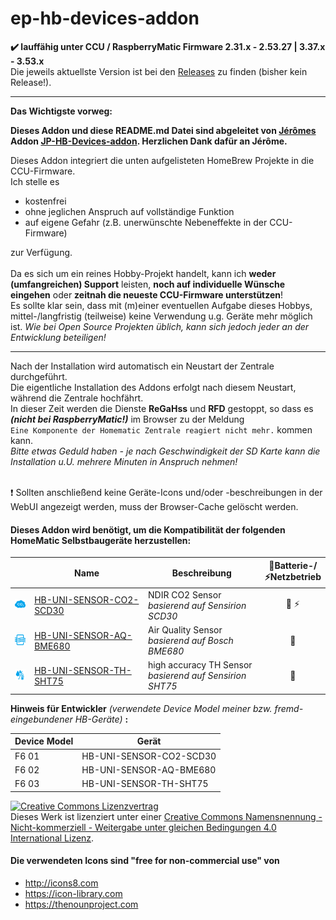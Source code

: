 # ep-hb-devices-addon 

**:heavy_check_mark: lauffähig unter CCU / RaspberryMatic Firmware 2.31.x - 2.53.27 | 3.37.x - 3.53.x**<br/>
Die jeweils aktuellste Version ist bei den [Releases](https://github.com/FUEL4EP/HomeAutomation/tree/master/AsksinPP_developments/addons/hb-ep-devices-addon/releases/latest) zu finden (bisher kein Release!).

<hr/>

**Das Wichtigste vorweg:**<br/>

**Dieses Addon und diese README.md Datei sind abgeleitet von [Jérômes](https://github.com/jp112sdl) Addon [JP-HB-Devices-addon](https://github.com/jp112sdl/JP-HB-Devices-addon). Herzlichen Dank dafür an Jérôme.**

Dieses Addon integriert die unten aufgelisteten HomeBrew Projekte in die CCU-Firmware.</font><br/>
Ich stelle es 

- kostenfrei 
- ohne jeglichen Anspruch auf vollständige Funktion 
- auf eigene Gefahr (z.B. unerwünschte Nebeneffekte in der CCU-Firmware)

zur Verfügung.<br/><br/>
Da es sich um ein reines Hobby-Projekt handelt, kann ich **weder (umfangreichen) Support** leisten, **noch auf individuelle Wünsche eingehen** oder **zeitnah die neueste CCU-Firmware unterstützen**!<br/>
Es sollte klar sein, dass mit (m)einer eventuellen Aufgabe dieses Hobbys, mittel-/langfristig (teilweise) keine Verwendung u.g. Geräte mehr möglich ist. <i>Wie bei Open Source Projekten üblich, kann sich jedoch jeder an der Entwicklung beteiligen!</i>

<hr/>

Nach der Installation wird automatisch ein Neustart der Zentrale durchgeführt.<br/>
Die eigentliche Installation des Addons erfolgt nach diesem Neustart, während die Zentrale hochfährt.<br/>
In dieser Zeit werden die Dienste **ReGaHss** und **RFD** gestoppt, so dass es **_(nicht bei RaspberryMatic!)_** im Browser zu der Meldung<br/>`Eine Komponente der Homematic Zentrale reagiert nicht mehr.` kommen kann.<br/>
_Bitte etwas Geduld haben - je nach Geschwindigkeit der SD Karte kann die Installation u.U. mehrere Minuten in Anspruch nehmen!_<br/><br/>

❗ Sollten anschließend keine Geräte-Icons und/oder -beschreibungen in der WebUI angezeigt werden, muss der Browser-Cache gelöscht werden.

#### Dieses Addon wird benötigt, um die Kompatibilität der folgenden HomeMatic Selbstbaugeräte herzustellen:

|  | Name | Beschreibung | 🔋Batterie-/<br/>⚡️Netzbetrieb |
|--------|--------|--------|:--------:|
|<img src="CCU_RM/src/addon/www/config/img/devices/50/hb-uni-sensor-CO2-SCD30_thumb.png" width=25/> | [HB-UNI-SENSOR-CO2-SCD30](https://github.com/FUEL4EP/HomeAutomation/tree/master/AsksinPP_developments/sketches/HB-UNI-Sensor1-CO2_SCD30) | NDIR CO2 Sensor<br/>_basierend auf Sensirion SCD30_ | 🔋 ⚡ |
|<img src="CCU_RM/src/addon/www/config/img/devices/50/hb-uni-sensor-AQ-BME680_thumb.png" width=25/> | [HB-UNI-SENSOR-AQ-BME680](https://github.com/FUEL4EP/HomeAutomation/tree/master/AsksinPP_developments/sketches/HB-UNI-Sensor1-AQ-BME680) | Air Quality Sensor<br/>_basierend auf Bosch BME680_ | 🔋 |
|<img src="CCU_RM/src/addon/www/config/img/devices/50/hb-uni-sensor-TH-SHT75_thumb.png" width=25/> | [HB-UNI-SENSOR-TH-SHT75](https://github.com/FUEL4EP/HomeAutomation/tree/master/AsksinPP_developments/sketches/HB-UNI-Sensor1_SHT75) | high accuracy TH Sensor<br/>_basierend auf Sensirion SHT75_ | 🔋 |




**Hinweis für Entwickler** _(verwendete Device Model meiner bzw. fremd-eingebundener HB-Geräte)_ **:**

| Device Model | Gerät |
|--------|--------|
|F6 01 | HB-UNI-SENSOR-CO2-SCD30 |
|F6 02 | HB-UNI-SENSOR-AQ-BME680 |
|F6 03 | HB-UNI-SENSOR-TH-SHT75 |



<a rel="license" href="http://creativecommons.org/licenses/by-nc-sa/4.0/"><img alt="Creative Commons Lizenzvertrag" style="border-width:0" src="https://i.creativecommons.org/l/by-nc-sa/4.0/88x31.png" /></a><br />Dieses Werk ist lizenziert unter einer <a rel="license" href="http://creativecommons.org/licenses/by-nc-sa/4.0/">Creative Commons Namensnennung - Nicht-kommerziell - Weitergabe unter gleichen Bedingungen 4.0 International Lizenz</a>.


#### Die verwendeten Icons sind "free for non-commercial use" von
 
- http://icons8.com
- https://icon-library.com
- https://thenounproject.com
